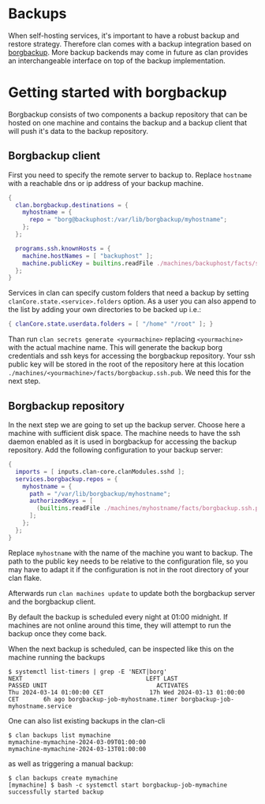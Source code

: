 # Backups

When self-hosting services, it's important to have a robust backup and restore strategy.
Therefore clan comes with a backup integration based on [borgbackup](https://www.borgbackup.org/).
More backup backends may come in future as clan provides an interchangeable interface on top of the backup implementation.

# Getting started with borgbackup

Borgbackup consists of two components a backup repository that can be hosted on one machine and contains the backup
and a backup client that will push it's data to the backup repository.

## Borgbackup client

First you need to specify the remote server to backup to. Replace `hostname` with a reachable dns or ip address of your
backup machine.

```nix
{
  clan.borgbackup.destinations = {
    myhostname = {
      repo = "borg@backuphost:/var/lib/borgbackup/myhostname";
    };
  };

  programs.ssh.knownHosts = {
    machine.hostNames = [ "backuphost" ];
    machine.publicKey = builtins.readFile ./machines/backuphost/facts/ssh.id_ed25519.pub;
  };
}
```

Services in clan can specify custom folders that need a backup by setting `clanCore.state.<service>.folders` option.
As a user you can also append to the list by adding your own directories to be backed up i.e.:

```nix
{ clanCore.state.userdata.folders = [ "/home" "/root" ]; }
```

Than run `clan secrets generate <yourmachine>` replacing `<yourmachine>` with the actual machine name.
This will generate the backup borg credentials and ssh keys for accessing the borgbackup repository.
Your ssh public key will be stored in the root of the repository here at this location `./machines/<yourmachine>/facts/borgbackup.ssh.pub`.
We need this for the next step.

## Borgbackup repository

In the next step we are going to set up the backup server.
Choose here a machine with sufficient disk space.
The machine needs to have the ssh daemon enabled as it is used in borgbackup for accessing the backup repository.
Add the following configuration to your backup server:

```nix
{
  imports = [ inputs.clan-core.clanModules.sshd ];
  services.borgbackup.repos = {
    myhostname = {
      path = "/var/lib/borgbackup/myhostname";
      authorizedKeys = [
        (builtins.readFile ./machines/myhostname/facts/borgbackup.ssh.pub)
      ];
    };
  };
}
```

Replace `myhostname` with the name of the machine you want to backup. The path to the public key needs to be relative to the
configuration file, so you may have to adapt it if the configuration is not in the root directory of your clan flake.

Afterwards run `clan machines update` to update both the borgbackup server and the borgbackup client.

By default the backup is scheduled every night at 01:00 midnight. If machines are not online around this time,
they will attempt to run the backup once they come back.

When the next backup is scheduled, can be inspected like this on the machine running the backups

```
$ systemctl list-timers | grep -E 'NEXT|borg'
NEXT                                   LEFT LAST                              PASSED UNIT                               ACTIVATES
Thu 2024-03-14 01:00:00 CET             17h Wed 2024-03-13 01:00:00 CET       6h ago borgbackup-job-myhostname.timer borgbackup-job-myhostname.service
```

One can also list existing backups in the clan-cli

```
$ clan backups list mymachine
mymachine-mymachine-2024-03-09T01:00:00
mymachine-mymachine-2024-03-13T01:00:00
```

as well as triggering a manual backup:

```
$ clan backups create mymachine
[mymachine] $ bash -c systemctl start borgbackup-job-mymachine
successfully started backup
```

